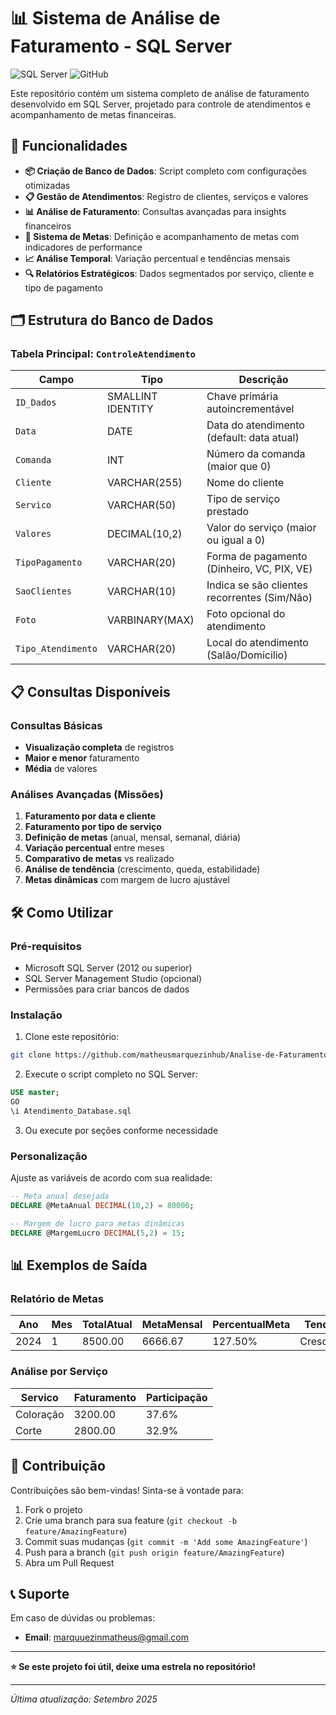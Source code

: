 # 📊 Sistema de Análise de Faturamento - SQL Server

![SQL Server](https://img.shields.io/badge/Microsoft%20SQL%20Server-CC2927?style=for-the-badge&logo=microsoft%20sql%20server&logoColor=white)
![GitHub](https://img.shields.io/badge/GitHub-100000?style=for-the-badge&logo=github&logoColor=white)

Este repositório contém um sistema completo de análise de faturamento desenvolvido em SQL Server, projetado para controle de atendimentos e acompanhamento de metas financeiras.

## 🚀 Funcionalidades

- **📦 Criação de Banco de Dados**: Script completo com configurações otimizadas
- **📋 Gestão de Atendimentos**: Registro de clientes, serviços e valores
- **📊 Análise de Faturamento**: Consultas avançadas para insights financeiros
-   **🎯 Sistema de Metas**: Definição e acompanhamento de metas com indicadores de performance
-   **📈 Análise Temporal**: Variação percentual e tendências mensais
-   **🔍 Relatórios Estratégicos**: Dados segmentados por serviço, cliente e tipo de pagamento

## 🗂️ Estrutura do Banco de Dados

### Tabela Principal: `ControleAtendimento`

| Campo | Tipo | Descrição |
|-------|------|-----------|
| `ID_Dados` | SMALLINT IDENTITY | Chave primária autoincrementável |
| `Data` | DATE | Data do atendimento (default: data atual) |
| `Comanda` | INT | Número da comanda (maior que 0) |
| `Cliente` | VARCHAR(255) | Nome do cliente |
| `Servico` | VARCHAR(50) | Tipo de serviço prestado |
| `Valores` | DECIMAL(10,2) | Valor do serviço (maior ou igual a 0) |
| `TipoPagamento` | VARCHAR(20) | Forma de pagamento (Dinheiro, VC, PIX, VE) |
| `SaoClientes` | VARCHAR(10) | Indica se são clientes recorrentes (Sim/Não) |
| `Foto` | VARBINARY(MAX) | Foto opcional do atendimento |
| `Tipo_Atendimento` | VARCHAR(20) | Local do atendimento (Salão/Domicilio) |

## 📋 Consultas Disponíveis

### Consultas Básicas
- **Visualização completa** de registros
- **Maior e menor** faturamento
- **Média** de valores

### Análises Avançadas (Missões)
1. **Faturamento por data e cliente**
2. **Faturamento por tipo de serviço**
3. **Definição de metas** (anual, mensal, semanal, diária)
4. **Variação percentual** entre meses
5. **Comparativo de metas** vs realizado
6. **Análise de tendência** (crescimento, queda, estabilidade)
7. **Metas dinâmicas** com margem de lucro ajustável

## 🛠️ Como Utilizar

### Pré-requisitos
- Microsoft SQL Server (2012 ou superior)
- SQL Server Management Studio (opcional)
- Permissões para criar bancos de dados

### Instalação
1. Clone este repositório:
```bash
git clone https://github.com/matheusmarquezinhub/Analise-de-Faturamento-SQL-Server.git
```

2. Execute o script completo no SQL Server:
```sql
USE master;
GO
\i Atendimento_Database.sql
```

3. Ou execute por seções conforme necessidade

### Personalização
Ajuste as variáveis de acordo com sua realidade:
```sql
-- Meta anual desejada
DECLARE @MetaAnual DECIMAL(10,2) = 80000;

-- Margem de lucro para metas dinâmicas
DECLARE @MargemLucro DECIMAL(5,2) = 15;
```

## 📊 Exemplos de Saída

### Relatório de Metas
| Ano | Mes | TotalAtual | MetaMensal | PercentualMeta | Tendencia |
|-----|-----|------------|------------|----------------|-----------|
| 2024 | 1 | 8500.00 | 6666.67 | 127.50% | Crescimento |

### Análise por Serviço
| Servico | Faturamento | Participação |
|---------|------------|--------------|
| Coloração | 3200.00 | 37.6% |
| Corte | 2800.00 | 32.9% |

## 🤝 Contribuição

Contribuições são bem-vindas! Sinta-se à vontade para:

1. Fork o projeto
2. Crie uma branch para sua feature (`git checkout -b feature/AmazingFeature`)
3. Commit suas mudanças (`git commit -m 'Add some AmazingFeature'`)
4. Push para a branch (`git push origin feature/AmazingFeature`)
5. Abra um Pull Request

## 📞 Suporte

Em caso de dúvidas ou problemas:

- **Email**: [marquuezinmatheus@gmail.com](mailto:marquuezinmatheus@gmail.com)

---

**⭐️ Se este projeto foi útil, deixe uma estrela no repositório!**

---

*Última atualização: Setembro 2025*
